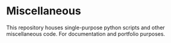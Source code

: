 # Miscellaneous
This repository houses single-purpose python scripts and other miscellaneous code. For documentation and portfolio purposes.
